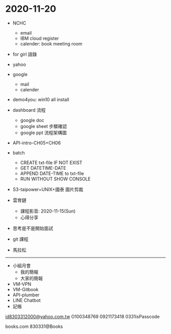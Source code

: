 # 2020-11-20

- NCHC
  - email
  - IBM cloud register
  - calender: book meeting room
- for girl 語錄
- yahoo




- google
  - mail
  - calender
- demo4you: win10 all install
- dashboard 流程
  - google doc
  - google sheet 步驟確認
  - google ppt 流程架構圖
- API-intro-CH05+CH06
- batch
  - CREATE txt-file IF NOT EXIST
  - GET DATETIME-DATE
  - APPEND DATE-TIME to txt-file
  - RUN WITHOUT SHOW CONSOLE
- S3-taipower+UNIX+國泰 圖片剪裁
- 雲育鏈 
  - 課程影音: 2020-11-15(Sun)
  - 心得分享
- 思考是不是開始面試
- git 課程
- 馬拉松

---

- 小組月會
  - 我的簡報
  - 大家的簡報
- VM-VPN
- VM-Gitbook
- API-plumber
- LINE Chatbot
- 記帳

id8303312000@yahoo.com.tw
O100348769
0921173418
0331isPasscode

books.com
830331@Books
